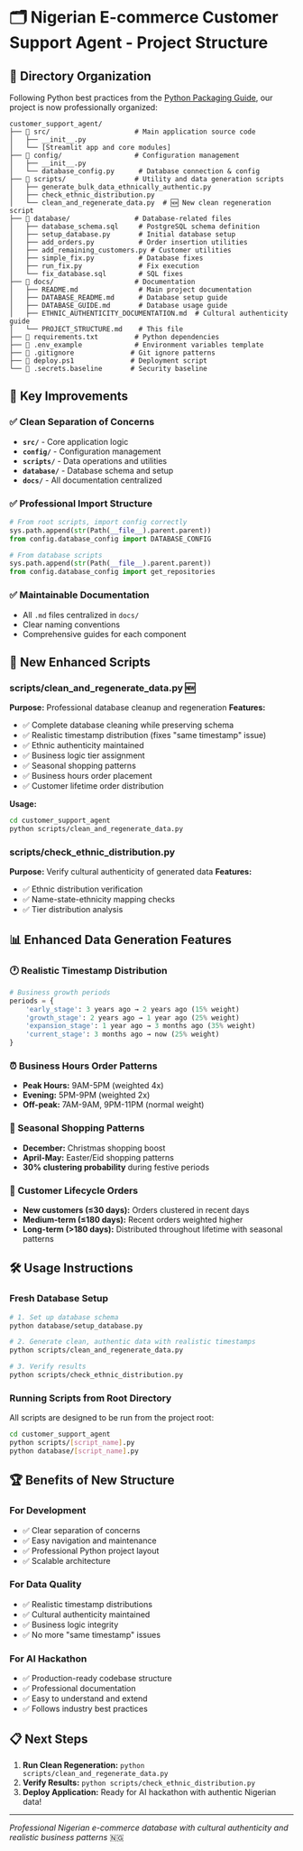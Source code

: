 # 🗂️ Nigerian E-commerce Customer Support Agent - Project Structure

## 📁 Directory Organization

Following Python best practices from the [Python Packaging Guide](https://docs.python-guide.org/writing/structure/), our project is now professionally organized:

```
customer_support_agent/
├── 📁 src/                     # Main application source code
│   ├── __init__.py
│   └── [Streamlit app and core modules]
├── 📁 config/                  # Configuration management
│   ├── __init__.py
│   └── database_config.py      # Database connection & config
├── 📁 scripts/                 # Utility and data generation scripts
│   ├── generate_bulk_data_ethnically_authentic.py
│   ├── check_ethnic_distribution.py
│   └── clean_and_regenerate_data.py  # 🆕 New clean regeneration script
├── 📁 database/                # Database-related files
│   ├── database_schema.sql     # PostgreSQL schema definition
│   ├── setup_database.py       # Initial database setup
│   ├── add_orders.py           # Order insertion utilities
│   ├── add_remaining_customers.py # Customer utilities
│   ├── simple_fix.py           # Database fixes
│   ├── run_fix.py              # Fix execution
│   └── fix_database.sql        # SQL fixes
├── 📁 docs/                    # Documentation
│   ├── README.md               # Main project documentation
│   ├── DATABASE_README.md      # Database setup guide
│   ├── DATABASE_GUIDE.md       # Database usage guide
│   ├── ETHNIC_AUTHENTICITY_DOCUMENTATION.md  # Cultural authenticity guide
│   └── PROJECT_STRUCTURE.md    # This file
├── 📄 requirements.txt         # Python dependencies
├── 📄 .env_example             # Environment variables template
├── 📄 .gitignore              # Git ignore patterns
├── 📄 deploy.ps1              # Deployment script
└── 📄 .secrets.baseline       # Security baseline
```

## 🎯 Key Improvements

### ✅ **Clean Separation of Concerns**
- **`src/`** - Core application logic
- **`config/`** - Configuration management
- **`scripts/`** - Data operations and utilities
- **`database/`** - Database schema and setup
- **`docs/`** - All documentation centralized

### ✅ **Professional Import Structure**
```python
# From root scripts, import config correctly
sys.path.append(str(Path(__file__).parent.parent))
from config.database_config import DATABASE_CONFIG

# From database scripts
sys.path.append(str(Path(__file__).parent.parent))
from config.database_config import get_repositories
```

### ✅ **Maintainable Documentation**
- All `.md` files centralized in `docs/`
- Clear naming conventions
- Comprehensive guides for each component

## 🚀 **New Enhanced Scripts**

### **scripts/clean_and_regenerate_data.py** 🆕
**Purpose:** Professional database cleanup and regeneration
**Features:**
- ✅ Complete database cleaning while preserving schema
- ✅ Realistic timestamp distribution (fixes "same timestamp" issue)
- ✅ Ethnic authenticity maintained
- ✅ Business logic tier assignment
- ✅ Seasonal shopping patterns
- ✅ Business hours order placement
- ✅ Customer lifetime order distribution

**Usage:**
```bash
cd customer_support_agent
python scripts/clean_and_regenerate_data.py
```

### **scripts/check_ethnic_distribution.py**
**Purpose:** Verify cultural authenticity of generated data
**Features:**
- ✅ Ethnic distribution verification
- ✅ Name-state-ethnicity mapping checks
- ✅ Tier distribution analysis

## 📊 **Enhanced Data Generation Features**

### **🕐 Realistic Timestamp Distribution**
```python
# Business growth periods
periods = {
    'early_stage': 3 years ago → 2 years ago (15% weight)
    'growth_stage': 2 years ago → 1 year ago (25% weight)
    'expansion_stage': 1 year ago → 3 months ago (35% weight)
    'current_stage': 3 months ago → now (25% weight)
}
```

### **⏰ Business Hours Order Patterns**
- **Peak Hours:** 9AM-5PM (weighted 4x)
- **Evening:** 5PM-9PM (weighted 2x)
- **Off-peak:** 7AM-9AM, 9PM-11PM (normal weight)

### **🎄 Seasonal Shopping Patterns**
- **December:** Christmas shopping boost
- **April-May:** Easter/Eid shopping patterns
- **30% clustering probability** during festive periods

### **👥 Customer Lifecycle Orders**
- **New customers (≤30 days):** Orders clustered in recent days
- **Medium-term (≤180 days):** Recent orders weighted higher
- **Long-term (>180 days):** Distributed throughout lifetime with seasonal patterns

## 🛠️ **Usage Instructions**

### **Fresh Database Setup**
```bash
# 1. Set up database schema
python database/setup_database.py

# 2. Generate clean, authentic data with realistic timestamps
python scripts/clean_and_regenerate_data.py

# 3. Verify results
python scripts/check_ethnic_distribution.py
```

### **Running Scripts from Root Directory**
All scripts are designed to be run from the project root:
```bash
cd customer_support_agent
python scripts/[script_name].py
python database/[script_name].py
```

## 🏆 **Benefits of New Structure**

### **For Development**
- ✅ Clear separation of concerns
- ✅ Easy navigation and maintenance
- ✅ Professional Python project layout
- ✅ Scalable architecture

### **For Data Quality**
- ✅ Realistic timestamp distributions
- ✅ Cultural authenticity maintained
- ✅ Business logic integrity
- ✅ No more "same timestamp" issues

### **For AI Hackathon**
- ✅ Production-ready codebase structure
- ✅ Professional documentation
- ✅ Easy to understand and extend
- ✅ Follows industry best practices

## 📋 **Next Steps**

1. **Run Clean Regeneration:** `python scripts/clean_and_regenerate_data.py`
2. **Verify Results:** `python scripts/check_ethnic_distribution.py`
3. **Deploy Application:** Ready for AI hackathon with authentic Nigerian data!

---
*Professional Nigerian e-commerce database with cultural authenticity and realistic business patterns* 🇳🇬

